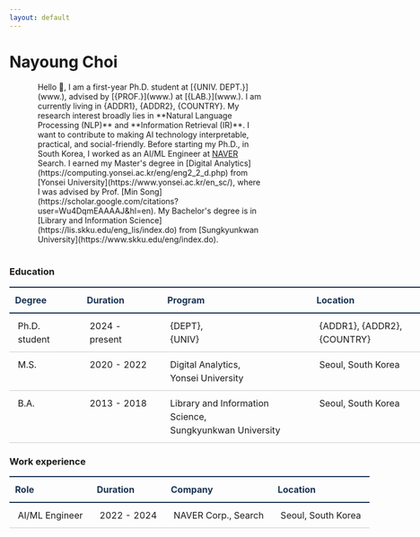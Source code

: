 ```yaml
---
layout: default
---
```


<style>
  /* 2way헤더와 라인포인트*/
  table {
      border-collapse: collapse;
      text-align: left;
      line-height: 1.5;
      width: 800px;
  }
  table thead th {
      text-align: left;
      padding: 10px;
      font-weight: bold;
      vertical-align: top;
      color: #1b3453;
      border-top: 2px solid #1b3453;
      border-bottom: 2px solid #1b3453;
  }
  table tbody th {
      padding: 10px 15px;
      font-weight: bold;
      vertical-align: top;
      border-bottom: 1px solid #ccc;
      background: #f3f6f7;
  }
  table td {
      padding: 10px 15px;
      vertical-align: top;
      border-bottom: 1px solid #ccc;
  }
</style>

# Nayoung Choi

<div style="width: 80%; text-align: left; margin: 0px auto;"> 
Hello 🤝, I am a first-year Ph.D. student at [{UNIV. DEPT.}](www.), advised by [{PROF.}](www.) at [{LAB.}](www.). I am currently living in {ADDR1}, {ADDR2}, {COUNTRY}. My research interest broadly lies in **Natural Language Processing (NLP)** and **Information Retrieval (IR)**. I want to contribute to making AI technology interpretable, practical, and social-friendly. Before starting my Ph.D., in South Korea, I worked as an AI/ML Engineer at <a href="https://navercorp.com/" target="_blank">NAVER</a> Search. I earned my Master's degree in [Digital Analytics](https://computing.yonsei.ac.kr/eng/eng2_2_d.php) from [Yonsei University](https://www.yonsei.ac.kr/en_sc/), where I was advised by Prof. [Min Song](https://scholar.google.com/citations?user=Wu4DqmEAAAAJ&hl=en). My Bachelor's degree is in [Library and Information Science](https://lis.skku.edu/eng_lis/index.do) from [Sungkyunkwan University](https://www.skku.edu/eng/index.do).
</div>

<br>

### Education

| Degree | Duration | Program | Location |
| -- | -- | -- | -- | 
| Ph.D. student | 2024 - present | {DEPT}, <br>{UNIV} | {ADDR1}, {ADDR2}, {COUNTRY} |
| M.S. | 2020 - 2022 | Digital Analytics, <br>Yonsei University | Seoul, South Korea | 
| B.A. | 2013 - 2018 | Library and Information Science, <br>Sungkyunkwan University | Seoul, South Korea | 

### Work experience

| Role | Duration | Company | Location |
| -- | -- | -- | -- | 
| AI/ML Engineer | 2022 - 2024 | NAVER Corp., Search | Seoul, South Korea | 
